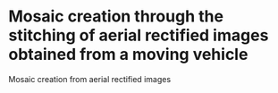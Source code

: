 # Mosaic creation through the stitching of aerial rectified images obtained from a moving vehicle
Mosaic creation from aerial rectified images
